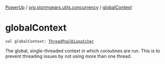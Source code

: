 [PowerUp](../index.md) / [org.stormgears.utils.concurrency](index.md) / [globalContext](./global-context.md)

# globalContext

`val globalContext: `[`ThreadPoolDispatcher`](https://kotlin.github.io/kotlinx.coroutines/kotlinx-coroutines-core/kotlinx.coroutines.experimental/-thread-pool-dispatcher/index.html)

The global, single-threaded context in which coroutines are run. This is to prevent threading issues by not
using more than one thread.

